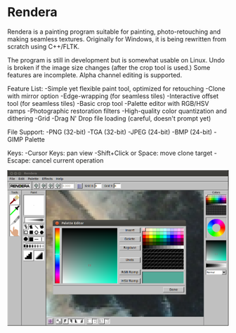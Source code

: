 Rendera
=======

Rendera is a painting program suitable for painting, photo-retouching and making seamless textures. Originally for Windows, it is being rewritten from scratch using C++/FLTK.

The program is still in development but is somewhat usable on Linux. Undo is broken if the image size changes (after the crop tool is used.) Some features are incomplete. Alpha channel editing is supported.

Feature List:
-Simple yet flexible paint tool, optimized for retouching
-Clone with mirror option
-Edge-wrapping (for seamless tiles)
-Interactive offset tool (for seamless tiles)
-Basic crop tool
-Palette editor with RGB/HSV ramps
-Photographic restoration filters
-High-quality color quantization and dithering
-Grid
-Drag N' Drop file loading (careful, doesn't prompt yet)

File Support:
-PNG (32-bit)
-TGA (32-bit)
-JPEG (24-bit)
-BMP (24-bit)
-GIMP Palette

Keys:
-Cursor Keys: pan view
-Shift+Click or Space: move clone target
-Escape: cancel current operation

![Screenshot](/screenshots/screenshot.png "Screenshot")

